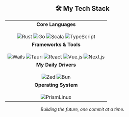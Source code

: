 <div align="center">

## 🛠️ My Tech Stack

<table>
  <tr>
    <td align="center">
      <strong>Core Languages</strong><br><br>
      <img src="https://img.shields.io/badge/Rust-000000?style=for-the-badge&logo=rust&logoColor=white" alt="Rust"/>
      <img src="https://img.shields.io/badge/Go-00ADD8?style=for-the-badge&logo=go&logoColor=white" alt="Go"/>
      <img src="https://img.shields.io/badge/Scala-DC322F?style=for-the-badge&logo=scala&logoColor=white" alt="Scala"/>
      <img src="https://img.shields.io/badge/TypeScript-3178C6?style=for-the-badge&logo=typescript&logoColor=white" alt="TypeScript"/>
    </td>
  </tr>
  <tr>
    <td align="center">
      <strong>Frameworks & Tools</strong><br><br>
      <img src="https://img.shields.io/badge/Wails-DF0000?style=for-the-badge&logo=wails&logoColor=white" alt="Wails"/>
      <img src="https://img.shields.io/badge/Tauri-FFC131?style=for-the-badge&logo=tauri&logoColor=white" alt="Tauri"/>
      <img src="https://img.shields.io/badge/React-61DAFB?style=for-the-badge&logo=react&logoColor=black" alt="React"/>
      <img src="https://img.shields.io/badge/Vue.js-4FC08D?style=for-the-badge&logo=vue.js&logoColor=whitee" alt="Vue.js"/>
      <img src="https://img.shields.io/badge/Next.js-000000?style=for-the-badge&logo=next.js&logoColor=white" alt="Next.js"/>
    </td>
  </tr>
  <tr>
    <td align="center">
      <strong>My Daily Drivers</strong><br><br>
      <img src="https://img.shields.io/badge/Zed-084CCF?style=for-the-badge&logo=zedindustries&logoColor=white" alt="Zed"/>
      <img src="https://img.shields.io/badge/Bun-000?style=for-the-badge&logo=bun&logoColor=white" alt="Bun"/>
    </td>
  </tr>
  <tr>
    <td align="center">
      <strong>Operating System</strong><br><br>
      <img src="https://img.shields.io/badge/Prism_Linux-5D3FD3?style=for-the-badge" alt="PrismLinux"/>
    </td>
  </tr>
</table>

</div>

<div align="center">
  <i>Building the future, one commit at a time.</i>
</div>
